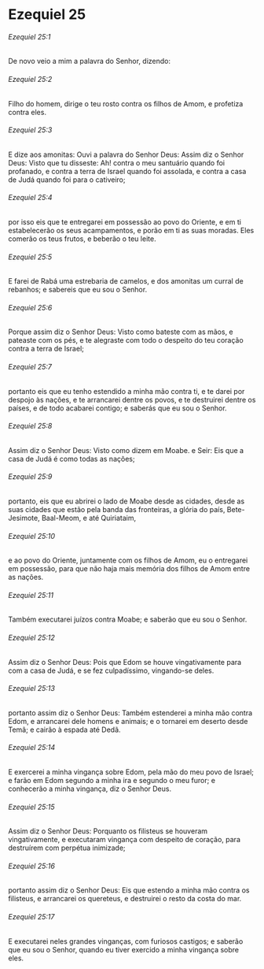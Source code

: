 # Ezequiel 25

###### Ezequiel 25:1

De novo veio a mim a palavra do Senhor, dizendo:

###### Ezequiel 25:2

Filho do homem, dirige o teu rosto contra os filhos de Amom, e profetiza contra eles.

###### Ezequiel 25:3

E dize aos amonitas: Ouvi a palavra do Senhor Deus: Assim diz o Senhor Deus: Visto que tu disseste: Ah! contra o meu santuário quando foi profanado, e contra a terra de Israel quando foi assolada, e contra a casa de Judá quando foi para o cativeiro;

###### Ezequiel 25:4

por isso eis que te entregarei em possessão ao povo do Oriente, e em ti estabelecerão os seus acampamentos, e porão em ti as suas moradas. Eles comerão os teus frutos, e beberão o teu leite.

###### Ezequiel 25:5

E farei de Rabá uma estrebaria de camelos, e dos amonitas um curral de rebanhos; e sabereis que eu sou o Senhor.

###### Ezequiel 25:6

Porque assim diz o Senhor Deus: Visto como bateste com as mãos, e pateaste com os pés, e te alegraste com todo o despeito do teu coração contra a terra de Israel;

###### Ezequiel 25:7

portanto eis que eu tenho estendido a minha mão contra ti, e te darei por despojo às nações, e te arrancarei dentre os povos, e te destruirei dentre os países, e de todo acabarei contigo; e saberás que eu sou o Senhor.

###### Ezequiel 25:8

Assim diz o Senhor Deus: Visto como dizem em Moabe. e Seir: Eis que a casa de Judá é como todas as nações;

###### Ezequiel 25:9

portanto, eis que eu abrirei o lado de Moabe desde as cidades, desde as suas cidades que estão pela banda das fronteiras, a glória do país, Bete-Jesimote, Baal-Meom, e até Quiriataim,

###### Ezequiel 25:10

e ao povo do Oriente, juntamente com os filhos de Amom, eu o entregarei em possessão, para que não haja mais memória dos filhos de Amom entre as nações.

###### Ezequiel 25:11

Também executarei juízos contra Moabe; e saberão que eu sou o Senhor.

###### Ezequiel 25:12

Assim diz o Senhor Deus: Pois que Edom se houve vingativamente para com a casa de Judá, e se fez culpadíssimo, vingando-se deles.

###### Ezequiel 25:13

portanto assim diz o Senhor Deus: Também estenderei a minha mão contra Edom, e arrancarei dele homens e animais; e o tornarei em deserto desde Temã; e cairão à espada até Dedã.

###### Ezequiel 25:14

E exercerei a minha vingança sobre Edom, pela mão do meu povo de Israel; e farão em Edom segundo a minha ira e segundo o meu furor; e conhecerão a minha vingança, diz o Senhor Deus.

###### Ezequiel 25:15

Assim diz o Senhor Deus: Porquanto os filisteus se houveram vingativamente, e executaram vingança com despeito de coração, para destruírem com perpétua inimizade;

###### Ezequiel 25:16

portanto assim diz o Senhor Deus: Eis que estendo a minha mão contra os filisteus, e arrancarei os quereteus, e destruirei o resto da costa do mar.

###### Ezequiel 25:17

E executarei neles grandes vinganças, com furiosos castigos; e saberão que eu sou o Senhor, quando eu tiver exercido a minha vingança sobre eles.

